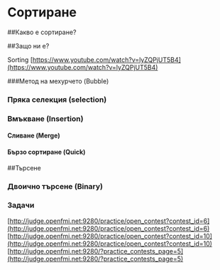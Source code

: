 Сортиране
=====================

##Какво е сортиране?

##Защо ни е?

Sorting
[https://www.youtube.com/watch?v=lyZQPjUT5B4](https://www.youtube.com/watch?v=lyZQPjUT5B4)

###Метод на мехурчето (Bubble)

### Пряка селекция (selection)

### Вмъкване (Insertion)

#### Сливане (Merge)

#### Бързо сортиране (Quick)


##Търсене

### Двоично търсене (Binary)

### Задачи

[http://judge.openfmi.net:9280/practice/open_contest?contest_id=6](http://judge.openfmi.net:9280/practice/open_contest?contest_id=6)
[http://judge.openfmi.net:9280/practice/open_contest?contest_id=10](http://judge.openfmi.net:9280/practice/open_contest?contest_id=10)
[http://judge.openfmi.net:9280/?practice_contests_page=5](http://judge.openfmi.net:9280/?practice_contests_page=5)